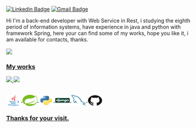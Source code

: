 [![Linkedin Badge](https://img.shields.io/badge/-LinkedIn-blue?style=flat&logo=Linkedin&logoColor=white&link=https://www.linkedin.com/in/welbert-fernandes/)](https://www.linkedin.com/in/welbert-fernandes/)
[![Gmail Badge](https://img.shields.io/badge/-Gmail-c14438?style=flat&logo=Gmail&logoColor=white&link=mailto:welbert.jsj@gmail.com)](mailto:welbert.jsj@gmail.com)


Hi I'm a back-end developer with Web Service in Rest, i studying the eighth period of information systems, have experience in java and python with framework Spring, here your can find some of my works, hope you like it, i am available for contacts, thanks.

<div>
  <a href="https://github.com/welbertFC">
    <img height="180" align="center" src="https://github-readme-stats.vercel.app/api?username=welbertFC&show_icons=true&count_private=true&theme=vue-dark"/>
<div>
 <p>
   
   ### My works
   
<div>
 <a href="https://github.com/welbertFC/APIGamesRating">
  <img height="100em" src="https://github-readme-stats.vercel.app/api/pin/?username=welbertFC&repo=APIGamesRating&theme=vue-dark"/>
    <a href="https://github.com/welbertFC/text_analysis_web">
   <img height="100em" src="https://github-readme-stats.vercel.app/api/pin/?username=welbertFC&repo=text_analysis_web&theme=vue-dark"/>
 <div>
   <p>
     
<div style="display: inline_block"><br>
  <img align="center" alt="New-Jv" height="30" width="40" src="https://raw.githubusercontent.com/devicons/devicon/master/icons/java/java-original.svg">
  <img align="center" alt="New-Sp" height="30" width="40" src="https://raw.githubusercontent.com/devicons/devicon/master/icons/spring/spring-original.svg">
  <img align="center" alt="New-Jv" height="30" width="40" src="https://raw.githubusercontent.com/devicons/devicon/master/icons/python/python-original.svg">
  <img align="center" alt="New-Jv" height="30" width="40" src="https://raw.githubusercontent.com/devicons/devicon/master/icons/django/django-original.svg">
  <img align="center" alt="New-Jv" height="30" width="40" src="https://raw.githubusercontent.com/devicons/devicon/master/icons/mysql/mysql-original.svg">
  <img align="center" alt="New-Gh" height="30" width="40" src="https://raw.githubusercontent.com/devicons/devicon/master/icons/github/github-original.svg">
</div>

### Thanks for your visit.
